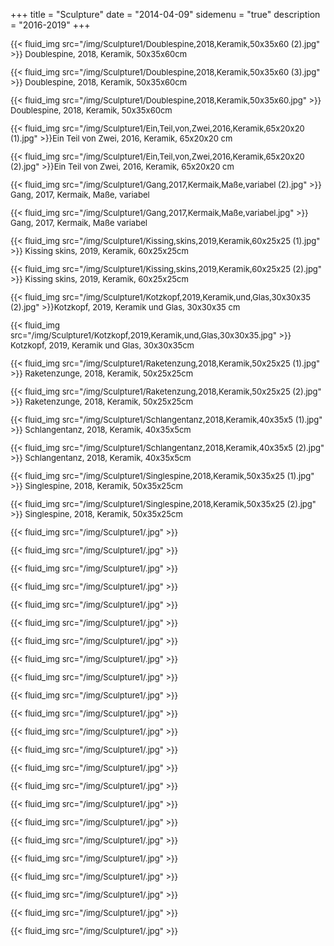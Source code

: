 +++
title = "Sculpture"
date = "2014-04-09"
sidemenu = "true"
description = "2016-2019"
+++
<font size="2">
<p>
{{< fluid_img src="/img/Sculpture1/Doublespine,2018,Keramik,50x35x60 (2).jpg" >}}
Doublespine, 2018, Keramik, 50x35x60cm</p>

<p>
{{< fluid_img src="/img/Sculpture1/Doublespine,2018,Keramik,50x35x60 (3).jpg" >}}
Doublespine, 2018, Keramik, 50x35x60cm</p>

<p>
{{< fluid_img src="/img/Sculpture1/Doublespine,2018,Keramik,50x35x60.jpg" >}}
Doublespine, 2018, Keramik, 50x35x60cm</p>

<p>
{{< fluid_img src="/img/Sculpture1/Ein,Teil,von,Zwei,2016,Keramik,65x20x20 (1).jpg" >}}Ein Teil von Zwei, 2016, Keramik, 65x20x20
cm</p>

<p>
{{< fluid_img src="/img/Sculpture1/Ein,Teil,von,Zwei,2016,Keramik,65x20x20 (2).jpg" >}}Ein Teil von Zwei, 2016, Keramik, 65x20x20
cm</p>

<p>
{{< fluid_img src="/img/Sculpture1/Gang,2017,Kermaik,Maße,variabel (2).jpg" >}}
Gang, 2017, Kermaik, Maße, variabel</p>

<p>
{{< fluid_img src="/img/Sculpture1/Gang,2017,Kermaik,Maße,variabel.jpg" >}}
Gang, 2017, Kermaik, Maße variabel</p>

<p>
{{< fluid_img src="/img/Sculpture1/Kissing,skins,2019,Keramik,60x25x25 (1).jpg" >}}
Kissing skins, 2019, Keramik, 60x25x25cm</p>

<p>
{{< fluid_img src="/img/Sculpture1/Kissing,skins,2019,Keramik,60x25x25 (2).jpg" >}}
Kissing skins, 2019, Keramik, 60x25x25cm</p>

<p>
{{< fluid_img src="/img/Sculpture1/Kotzkopf,2019,Keramik,und,Glas,30x30x35 (2).jpg" >}}Kotzkopf, 2019, Keramik und Glas, 30x30x35
cm</p>

<p>
{{< fluid_img src="/img/Sculpture1/Kotzkopf,2019,Keramik,und,Glas,30x30x35.jpg" >}}
Kotzkopf, 2019, Keramik und Glas, 30x30x35cm</p>

<p>
{{< fluid_img src="/img/Sculpture1/Raketenzung,2018,Keramik,50x25x25 (1).jpg" >}}
Raketenzunge, 2018, Keramik, 50x25x25cm</p>

<p>
{{< fluid_img src="/img/Sculpture1/Raketenzung,2018,Keramik,50x25x25 (2).jpg" >}}
Raketenzunge, 2018, Keramik, 50x25x25cm</p>

<p>
{{< fluid_img src="/img/Sculpture1/Schlangentanz,2018,Keramik,40x35x5 (1).jpg" >}}
Schlangentanz, 2018, Keramik, 40x35x5cm</p>

<p>
{{< fluid_img src="/img/Sculpture1/Schlangentanz,2018,Keramik,40x35x5 (2).jpg" >}}
Schlangentanz, 2018, Keramik, 40x35x5cm</p>

<p>
{{< fluid_img src="/img/Sculpture1/Singlespine,2018,Keramik,50x35x25 (1).jpg" >}}
Singlespine, 2018, Keramik, 50x35x25cm</p>

<p>
{{< fluid_img src="/img/Sculpture1/Singlespine,2018,Keramik,50x35x25 (2).jpg" >}}
Singlespine, 2018, Keramik, 50x35x25cm</p>



<p>
{{< fluid_img src="/img/Sculpture1/.jpg" >}}
</p>

<p>
{{< fluid_img src="/img/Sculpture1/.jpg" >}}
</p>

<p>
{{< fluid_img src="/img/Sculpture1/.jpg" >}}
</p>

<p>
{{< fluid_img src="/img/Sculpture1/.jpg" >}}
</p>

<p>
{{< fluid_img src="/img/Sculpture1/.jpg" >}}
</p>

<p>
{{< fluid_img src="/img/Sculpture1/.jpg" >}}
</p>

<p>
{{< fluid_img src="/img/Sculpture1/.jpg" >}}
</p>

<p>
{{< fluid_img src="/img/Sculpture1/.jpg" >}}
</p>

<p>
{{< fluid_img src="/img/Sculpture1/.jpg" >}}
</p>

<p>
{{< fluid_img src="/img/Sculpture1/.jpg" >}}
</p>

<p>
{{< fluid_img src="/img/Sculpture1/.jpg" >}}
</p>

<p>
{{< fluid_img src="/img/Sculpture1/.jpg" >}}
</p>

<p>
{{< fluid_img src="/img/Sculpture1/.jpg" >}}
</p>

<p>
{{< fluid_img src="/img/Sculpture1/.jpg" >}}
</p>

<p>
{{< fluid_img src="/img/Sculpture1/.jpg" >}}
</p>

<p>
{{< fluid_img src="/img/Sculpture1/.jpg" >}}
</p>

<p>
{{< fluid_img src="/img/Sculpture1/.jpg" >}}
</p>

<p>
{{< fluid_img src="/img/Sculpture1/.jpg" >}}
</p>

<p>
{{< fluid_img src="/img/Sculpture1/.jpg" >}}
</p>

<p>
{{< fluid_img src="/img/Sculpture1/.jpg" >}}
</p>

<p>
{{< fluid_img src="/img/Sculpture1/.jpg" >}}
</p>

<p>
{{< fluid_img src="/img/Sculpture1/.jpg" >}}
</p>

<p>
{{< fluid_img src="/img/Sculpture1/.jpg" >}}
</p>
</font>
